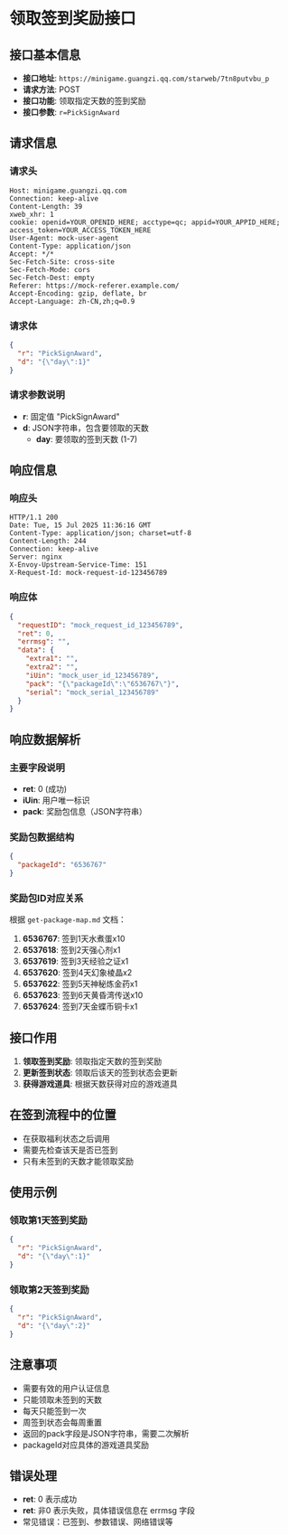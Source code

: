 # 领取签到奖励接口

## 接口基本信息
- **接口地址**: `https://minigame.guangzi.qq.com/starweb/7tn8putvbu_p`
- **请求方法**: POST
- **接口功能**: 领取指定天数的签到奖励
- **接口参数**: `r=PickSignAward`

## 请求信息

### 请求头
```http
Host: minigame.guangzi.qq.com
Connection: keep-alive
Content-Length: 39
xweb_xhr: 1
cookie: openid=YOUR_OPENID_HERE; acctype=qc; appid=YOUR_APPID_HERE; access_token=YOUR_ACCESS_TOKEN_HERE
User-Agent: mock-user-agent
Content-Type: application/json
Accept: */*
Sec-Fetch-Site: cross-site
Sec-Fetch-Mode: cors
Sec-Fetch-Dest: empty
Referer: https://mock-referer.example.com/
Accept-Encoding: gzip, deflate, br
Accept-Language: zh-CN,zh;q=0.9
```

### 请求体
```json
{
  "r": "PickSignAward",
  "d": "{\"day\":1}"
}
```

### 请求参数说明
- **r**: 固定值 "PickSignAward"
- **d**: JSON字符串，包含要领取的天数
  - **day**: 要领取的签到天数 (1-7)

## 响应信息

### 响应头
```http
HTTP/1.1 200
Date: Tue, 15 Jul 2025 11:36:16 GMT
Content-Type: application/json; charset=utf-8
Content-Length: 244
Connection: keep-alive
Server: nginx
X-Envoy-Upstream-Service-Time: 151
X-Request-Id: mock-request-id-123456789
```

### 响应体
```json
{
  "requestID": "mock_request_id_123456789",
  "ret": 0,
  "errmsg": "",
  "data": {
    "extra1": "",
    "extra2": "",
    "iUin": "mock_user_id_123456789",
    "pack": "{\"packageId\":\"6536767\"}",
    "serial": "mock_serial_123456789"
  }
}
```

## 响应数据解析

### 主要字段说明
- **ret**: 0 (成功)
- **iUin**: 用户唯一标识
- **pack**: 奖励包信息（JSON字符串）

### 奖励包数据结构
```json
{
  "packageId": "6536767"
}
```

### 奖励包ID对应关系
根据 `get-package-map.md` 文档：

1. **6536767**: 签到1天水煮蛋x10
2. **6537618**: 签到2天强心剂x1
3. **6537619**: 签到3天经验之证x1
4. **6537620**: 签到4天幻象棱晶x2
5. **6537622**: 签到5天神秘炼金药x1
6. **6537623**: 签到6天黄昏湾传送x10
7. **6537624**: 签到7天金蝶币铜卡x1

## 接口作用
1. **领取签到奖励**: 领取指定天数的签到奖励
2. **更新签到状态**: 领取后该天的签到状态会更新
3. **获得游戏道具**: 根据天数获得对应的游戏道具

## 在签到流程中的位置
- 在获取福利状态之后调用
- 需要先检查该天是否已签到
- 只有未签到的天数才能领取奖励

## 使用示例

### 领取第1天签到奖励
```json
{
  "r": "PickSignAward",
  "d": "{\"day\":1}"
}
```

### 领取第2天签到奖励
```json
{
  "r": "PickSignAward",
  "d": "{\"day\":2}"
}
```

## 注意事项
- 需要有效的用户认证信息
- 只能领取未签到的天数
- 每天只能签到一次
- 周签到状态会每周重置
- 返回的pack字段是JSON字符串，需要二次解析
- packageId对应具体的游戏道具奖励

## 错误处理
- **ret**: 0 表示成功
- **ret**: 非0 表示失败，具体错误信息在 errmsg 字段
- 常见错误：已签到、参数错误、网络错误等 